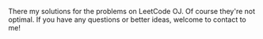 There my solutions for the problems on LeetCode OJ.
Of course they're not optimal.
If you have any questions or better ideas, welcome to contact to me!
